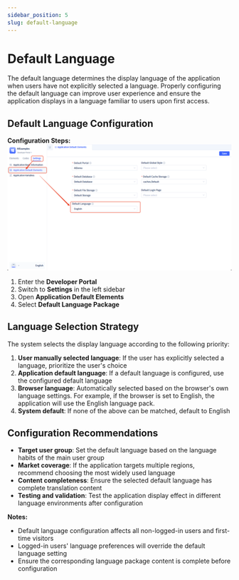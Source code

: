 ```yaml
---
sidebar_position: 5
slug: default-language
---
```


# Default Language

The default language determines the display language of the application when users have not explicitly selected a language. Properly configuring the default language can improve user experience and ensure the application displays in a language familiar to users upon first access.

## Default Language Configuration

**Configuration Steps:**
![set-default-language](./img/set-default-language.png)

1. Enter the **Developer Portal**
2. Switch to **Settings** in the left sidebar
3. Open **Application Default Elements**
4. Select **Default Language Package**

## Language Selection Strategy

The system selects the display language according to the following priority:

1. **User manually selected language**: If the user has explicitly selected a language, prioritize the user's choice
2. **Application default language**: If a default language is configured, use the configured default language
3. **Browser language**: Automatically selected based on the browser's own language settings. For example, if the browser is set to English, the application will use the English language pack.
4. **System default**: If none of the above can be matched, default to English

## Configuration Recommendations

- **Target user group**: Set the default language based on the language habits of the main user group
- **Market coverage**: If the application targets multiple regions, recommend choosing the most widely used language
- **Content completeness**: Ensure the selected default language has complete translation content
- **Testing and validation**: Test the application display effect in different language environments after configuration

**Notes:**
- Default language configuration affects all non-logged-in users and first-time visitors
- Logged-in users' language preferences will override the default language setting
- Ensure the corresponding language package content is complete before configuration

